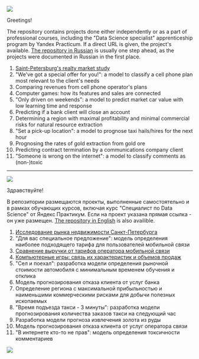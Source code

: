 <a id='link1'></a>
<a id='ENG'></a>
<a href="#RUS"><img src='https://img.shields.io/badge/ENG-RUS-green'></a>

Greetings!

The repository contains projects done either independently or as a part of professional courses,
including the "Data Science specialist" apprenticeship program by Yandex Practicum.
If a direct URL is given, the project's available.
[The repository in Russian](#link2) is usually one step ahead,
as the projects were documented in Russian in the first place.

1. [Saint-Petersburg's realty market study](https://github.com/idrv/portfolio-eng/tree/main/Saint-PetersburgRealtyStudyEng)
2. "We've got a special offer for you!": a model to classify a cell phone plan most relevant to the client's needs
3. Comparing revenues from cell phone operator's plans
4. Computer games: how its features and sales are connected
5. "Only driven on weekends": a model to predict market car value with low learning time and response
6. Predicting if a bank client will close an account
7. Determining a region with maximal profitability and minimal commercial risks for natural resource extraction
8. "Set a pick-up location": a model to prognose taxi hails/hires for the next hour
9. Prognosing the rates of gold extraction from gold ore
10. Predicting contract termination by a communications company client
11. "Someone is wrong on the internet": a model to classify comments as (non-)toxic

---
<a id='RUS'></a>
<a id='link2'></a>
<a href="#ENG"><img src='https://img.shields.io/badge/RUS-ENG-green'></a>


Здравствуйте!

В репозитории размещаются проекты, выполненные самостоятельно и в рамках обучающих курсов, включая курс "Специалист по Data Science"
от Яндекс Практикум. Если на проект указана прямая ссылка - он уже размещен.
[The repository in English](#link1) is also availible.

1. [Исследование рынка недвижимости Санкт-Петербурга](https://github.com/idrv/portfolio-rus/tree/main/Saint-PetersburgRealtyStudy)
2. "Для вас специальное предложение": модель определения наиболее подходящего тарифа для пользователей мобильной связи
3. [Сравнение выручки от тарифов оператора мобильной связи](https://github.com/idrv/portfolio-rus/blob/main/CompairingRevenuesCellPhonePlans/README.md)
4. [Компьютерные игры: связь их характеристик и объемов продаж](https://github.com/idrv/portfolio-rus/tree/main/ComputerGamesFeaturesSalesConnection#readme)
5. "Сел и поехал": разработка модели определения рыночной стоимости автомобиля с минимальным временем обучения и отклика
6. Модель прогнозирования отказа клиента от услуг банка
7. Определение региона с максимальной прибыльностью и наименьшими коммерческими рисками для добычи полезных ископаемых
8. "Время подъезда такси - 3 минуты": разработка модели прогнозирования количества заказов такси на следующий час
9. Разработка модели прогноза извлечения золота из руды
10. Модель прогнозирования отказа клиента от услуг оператора связи
11. "В интернете кто-то не прав": модель определения токсичности комментариев

<a href="#link1"><img src='https://img.shields.io/badge/Back to Top-&#x21A9-yellow'></a>
